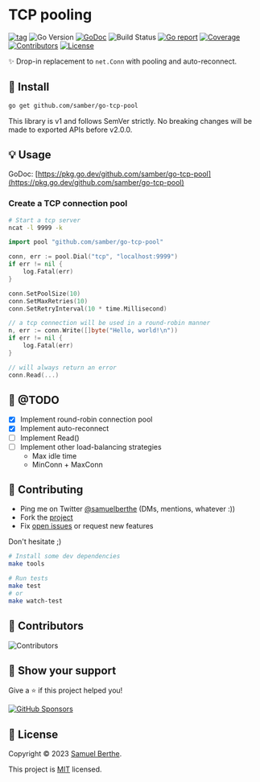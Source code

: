 
# TCP pooling

[![tag](https://img.shields.io/github/tag/samber/go-tcp-pool.svg)](https://github.com/samber/go-tcp-pool/releases)
![Go Version](https://img.shields.io/badge/Go-%3E%3D%201.18.0-%23007d9c)
[![GoDoc](https://godoc.org/github.com/samber/go-tcp-pool?status.svg)](https://pkg.go.dev/github.com/samber/go-tcp-pool)
![Build Status](https://github.com/samber/go-tcp-pool/actions/workflows/test.yml/badge.svg)
[![Go report](https://goreportcard.com/badge/github.com/samber/go-tcp-pool)](https://goreportcard.com/report/github.com/samber/go-tcp-pool)
[![Coverage](https://img.shields.io/codecov/c/github/samber/go-tcp-pool)](https://codecov.io/gh/samber/go-tcp-pool)
[![Contributors](https://img.shields.io/github/contributors/samber/go-tcp-pool)](https://github.com/samber/go-tcp-pool/graphs/contributors)
[![License](https://img.shields.io/github/license/samber/go-tcp-pool)](./LICENSE)

✨ Drop-in replacement to `net.Conn` with pooling and auto-reconnect.

## 🚀 Install

```sh
go get github.com/samber/go-tcp-pool
```

This library is v1 and follows SemVer strictly. No breaking changes will be made to exported APIs before v2.0.0.

## 💡 Usage

GoDoc: [https://pkg.go.dev/github.com/samber/go-tcp-pool](https://pkg.go.dev/github.com/samber/go-tcp-pool)

### Create a TCP connection pool

```sh
# Start a tcp server
ncat -l 9999 -k
```

```go
import pool "github.com/samber/go-tcp-pool"

conn, err := pool.Dial("tcp", "localhost:9999")
if err != nil {
    log.Fatal(err)
}

conn.SetPoolSize(10)
conn.SetMaxRetries(10)
conn.SetRetryInterval(10 * time.Millisecond)

// a tcp connection will be used in a round-robin manner
n, err := conn.Write([]byte("Hello, world!\n"))
if err != nil {
    log.Fatal(err)
}

// will always return an error
conn.Read(...)
```

## 🚀 @TODO

- [x] Implement round-robin connection pool
- [x] Implement auto-reconnect
- [ ] Implement Read()
- [ ] Implement other load-balancing strategies
  - Max idle time
  - MinConn + MaxConn

## 🤝 Contributing

- Ping me on Twitter [@samuelberthe](https://twitter.com/samuelberthe) (DMs, mentions, whatever :))
- Fork the [project](https://github.com/samber/go-tcp-pool)
- Fix [open issues](https://github.com/samber/go-tcp-pool/issues) or request new features

Don't hesitate ;)

```bash
# Install some dev dependencies
make tools

# Run tests
make test
# or
make watch-test
```

## 👤 Contributors

![Contributors](https://contrib.rocks/image?repo=samber/go-tcp-pool)

## 💫 Show your support

Give a ⭐️ if this project helped you!

[![GitHub Sponsors](https://img.shields.io/github/sponsors/samber?style=for-the-badge)](https://github.com/sponsors/samber)

## 📝 License

Copyright © 2023 [Samuel Berthe](https://github.com/samber).

This project is [MIT](./LICENSE) licensed.

